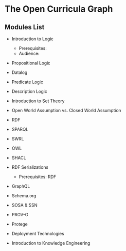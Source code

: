 # The Open Curricula Graph

## Modules List
* Introduction to Logic
  * Prerequisites:
  * Audience:

* Propositional Logic
* Datalog
* Predicate Logic
* Description Logic
* Introduction to Set Theory

* Open World Assumption vs. Closed World Assumption

* RDF
* SPARQL
* SWRL
* OWL
* SHACL

* RDF Serializations
  * Prerequisites: RDF

* GraphQL

* Schema.org

* SOSA & SSN
* PROV-O

* Protege

* Deployment Technologies

* Introduction to Knowledge Engineering